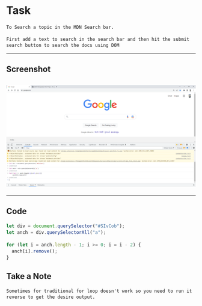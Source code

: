 # Task

    To Search a topic in the MDN Search bar.

    First add a text to search in the search bar and then hit the submit search button to search the docs using DOM

---

## Screenshot

## ![Task8](./Google%20-%20Google%20Chrome%2018-10-2022%2013_30_59.png)

---

## Code

```javascript
let div = document.querySelector("#SIvCob");
let anch = div.querySelectorAll("a");

for (let i = anch.length - 1; i >= 0; i = i - 2) {
  anch[i].remove();
}
```

## Take a Note

    Sometimes for traditional for loop doesn't work so you need to run it reverse to get the desire output.
